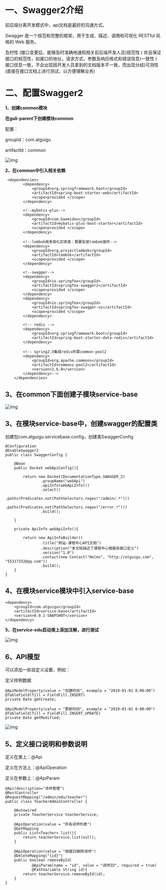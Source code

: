 # 一、Swagger2介绍

前后端分离开发模式中，api文档是最好的沟通方式。

Swagger 是一个规范和完整的框架，用于生成、描述、调用和可视化 RESTful 风格的 Web 服务。

及时性 (接口变更后，能够及时准确地通知相关前后端开发人员)规范性 (
并且保证接口的规范性，如接口的地址，请求方式，参数及响应格式和错误信息)一致性 (
接口信息一致，不会出现因开发人员拿到的文档版本不一致，而出现分歧)可测性 (直接在接口文档上进行测试，以方便理解业务)

# 二、配置Swagger2

**1、创建common模块**

**在guli-parent下创建模块common**

配置：

groupId：com.atguigu

artifactId：common

![img](./assets/9a40d77c-6b22-4f24-a288-c76d1082f98d.png)

**2、在common中引入相关依赖**

```
 <dependencies>
        <dependency>
            <groupId>org.springframework.boot</groupId>
            <artifactId>spring-boot-starter-web</artifactId>
            <scope>provided </scope>
        </dependency>

        <!--mybatis-plus-->
        <dependency>
            <groupId>com.baomidou</groupId>
            <artifactId>mybatis-plus-boot-starter</artifactId>
            <scope>provided </scope>
        </dependency>

        <!--lombok用来简化实体类：需要安装lombok插件-->
        <dependency>
            <groupId>org.projectlombok</groupId>
            <artifactId>lombok</artifactId>
            <scope>provided </scope>
        </dependency>

        <!--swagger-->
        <dependency>
            <groupId>io.springfox</groupId>
            <artifactId>springfox-swagger2</artifactId>
            <scope>provided </scope>
        </dependency>
        <dependency>
            <groupId>io.springfox</groupId>
            <artifactId>springfox-swagger-ui</artifactId>
            <scope>provided </scope>
        </dependency>

        <!-- redis -->
        <dependency>
            <groupId>org.springframework.boot</groupId>
            <artifactId>spring-boot-starter-data-redis</artifactId>
        </dependency>

        <!-- spring2.X集成redis所需common-pool2
        <dependency>
            <groupId>org.apache.commons</groupId>
            <artifactId>commons-pool2</artifactId>
            <version>2.6.0</version>
        </dependency>-->
    </dependencies>
```

## 3、在common下面创建子模块service-base

![img](./assets/73e4a0be-72b8-4ba2-9f15-76a0246c3ffa.png)

## 3、在模块service-base中，创建swagger的配置类

创建包com.atguigu.servicebase.config，创建类SwaggerConfig

```
@Configuration
@EnableSwagger2
public class SwaggerConfig {

    @Bean
    public Docket webApiConfig(){

        return new Docket(DocumentationType.SWAGGER_2)
                .groupName("webApi")
                .apiInfo(webApiInfo())
                .select()
                .paths(Predicates.not(PathSelectors.regex("/admin/.*")))
                .paths(Predicates.not(PathSelectors.regex("/error.*")))
                .build();

    }

    private ApiInfo webApiInfo(){

        return new ApiInfoBuilder()
                .title("网站-课程中心API文档")
                .description("本文档描述了课程中心微服务接口定义")
                .version("1.0")
                .contact(new Contact("Helen", "http://atguigu.com", "55317332@qq.com"))
                .build();
    }
}
```

## 4、在模块service模块中引入service-base

```
<dependency>
    <groupId>com.atguigu</groupId>
    <artifactId>service-base</artifactId>
    <version>0.0.1-SNAPSHOT</version>
</dependency>
```

**5、在service-edu启动类上添加注解，进行测试**

![img](./assets/ef45a37b-8f5b-480e-9d85-e25bf5bdd3ce.png)

## 6、API模型

可以添加一些自定义设置，例如：

定义样例数据

```
@ApiModelProperty(value = "创建时间", example = "2019-01-01 8:00:00")
@TableField(fill = FieldFill.INSERT)
private Date gmtCreate;

@ApiModelProperty(value = "更新时间", example = "2019-01-01 8:00:00")
@TableField(fill = FieldFill.INSERT_UPDATE)
private Date gmtModified;
```

![img](./assets/9c17851c-8e7e-4161-968c-18b36faf148a.png)

## 5、定义接口说明和参数说明

定义在类上：@Api

定义在方法上：@ApiOperation

定义在参数上：@ApiParam

```
@Api(description="讲师管理")
@RestController
@RequestMapping("/admin/edu/teacher")
public class TeacherAdminController {

    @Autowired
    private TeacherService teacherService;

    @ApiOperation(value = "所有讲师列表")
    @GetMapping
    public List<Teacher> list(){
        return teacherService.list(null);
    }

    @ApiOperation(value = "根据ID删除讲师")
    @DeleteMapping("{id}")
    public boolean removeById(
            @ApiParam(name = "id", value = "讲师ID", required = true)
            @PathVariable String id){
        return teacherService.removeById(id);
    }
}
```
